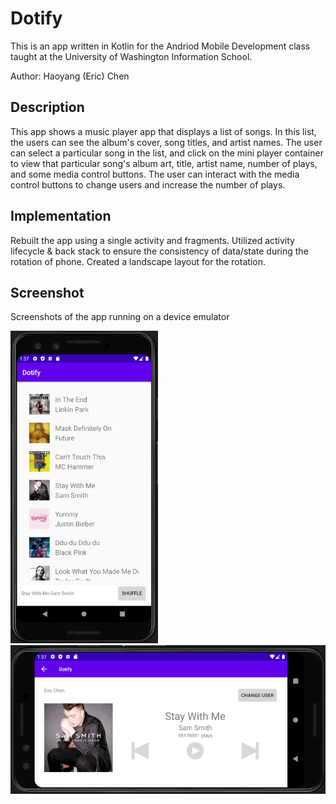 
# Dotify
This is an app written in Kotlin for the Andriod Mobile Development class taught at the University of Washington Information School. 

Author: Haoyang (Eric) Chen

## Description
This app shows a music player app that displays a list of songs. In this list, the users can see the album's cover, song titles, and artist names. The user can select a particular song in the list, and click on the mini player container to view that particular song's album art, title, artist name, number of plays, and some media control buttons. The user can interact with the media control buttons to change users and increase the number of plays.

## Implementation
Rebuilt the app using a single activity and fragments. Utilized activity lifecycle & back stack to ensure the consistency of data/state during the rotation of phone. Created a landscape layout for the rotation.

## Screenshot
Screenshots of the app running on a device emulator

<img src="./screenshot2.png" alt="Screenshot of the app" height="500" />
<img src="./screenshot.png" alt="Screenshot of the app"/>

